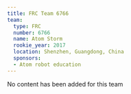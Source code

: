 ```yaml
---
title: FRC Team 6766
team:
  type: FRC
  number: 6766
  name: Atom Storm
  rookie_year: 2017
  location: Shenzhen, Guangdong, China
  sponsors:
  - Atom robot education
---
```


No content has been added for this team